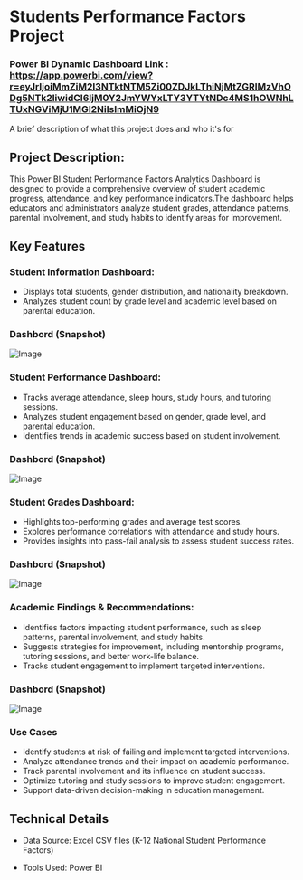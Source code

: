 

# Students Performance Factors Project

### Power BI Dynamic Dashboard Link : https://app.powerbi.com/view?r=eyJrIjoiMmZiM2I3NTktNTM5Zi00ZDJkLThiNjMtZGRlMzVhODg5NTk2IiwidCI6IjM0Y2JmYWYxLTY3YTYtNDc4MS1hOWNhLTUxNGViMjU1MGI2NiIsImMiOjN9

A brief description of what this project does and who it's for

## Project Description:

This Power BI Student Performance Factors Analytics Dashboard is designed to provide a comprehensive overview of student academic progress, attendance, and key performance indicators.The dashboard helps educators and administrators analyze student grades, attendance patterns, parental involvement, and study habits to identify areas for improvement.


## Key Features

### Student Information Dashboard:
- Displays total students, gender distribution, and nationality breakdown.
- Analyzes student count by grade level and academic level based on parental education.

### Dashbord (Snapshot)

![Image](https://github.com/user-attachments/assets/7e150198-3ba9-4d63-9674-222e236de1eb)

### Student Performance Dashboard:
- Tracks average attendance, sleep hours, study hours, and tutoring sessions.
- Analyzes student engagement based on gender, grade level, and parental education.
- Identifies trends in academic success based on student involvement.

### Dashbord (Snapshot)

![Image](https://github.com/user-attachments/assets/59e218a1-1baa-4e7e-840c-581722f83cf2)

### Student Grades Dashboard:
- Highlights top-performing grades and average test scores.
- Explores performance correlations with attendance and study hours.
- Provides insights into pass-fail analysis to assess student success rates.

### Dashbord (Snapshot)

![Image](https://github.com/user-attachments/assets/d2b726df-8d09-4684-8377-8b3474ba98a7)


### Academic Findings & Recommendations:
- Identifies factors impacting student performance, such as sleep patterns, parental involvement, and study habits.
- Suggests strategies for improvement, including mentorship programs, tutoring sessions, and better work-life balance.
- Tracks student engagement to implement targeted interventions.

### Dashbord (Snapshot)

![Image](https://github.com/user-attachments/assets/20382a3f-4af9-4609-a8aa-db040a276a67)

### Use Cases

- Identify students at risk of failing and implement targeted interventions.
- Analyze attendance trends and their impact on academic performance.
- Track parental involvement and its influence on student success.
- Optimize tutoring and study sessions to improve student engagement.
- Support data-driven decision-making in education management.



## Technical Details
- Data Source: Excel CSV files (K-12 National Student Performance Factors)

- Tools Used: Power BI

